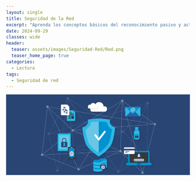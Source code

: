 ```yaml
---
layout: single
title: Seguridad de la Red
excerpt: "Aprenda los conceptos básicos del reconocimiento pasivo y activo de redes. Comprenda cómo funcionan los protocolos comunes y sus vectores de ..."
date: 2024-09-29
classes: wide
header:
  teaser: assets/images/Seguridad-Red/Red.png
  teaser_home_page: true
categories:
  - Lectura
tags:
  - Seguridad de red
---
```


![Portada](assets/images/Seguridad-Red/Portada.png)

